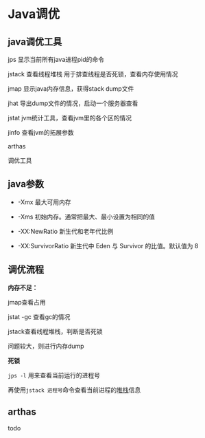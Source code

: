 # Java调优

## java调优工具

jps
显示当前所有java进程pid的命令

jstack
查看线程堆栈 用于排查线程是否死锁，查看内存使用情况

jmap
显示java内存信息，获得stack dump文件

jhat
导出dump文件的情况，启动一个服务器查看

jstat
jvm统计工具，查看jvm里的各个区的情况

jinfo
查看jvm的拓展参数

arthas 

调优工具

## java参数

- -Xmx 最大可用内存

- -Xms 初始内存。通常把最大、最小设置为相同的值

- -XX:NewRatio 新生代和老年代比例
- -XX:SurvivorRatio 新生代中 Eden 与 Survivor 的比值。默认值为 8

## 调优流程

**内存不足：**

jmap查看占用

jstat -gc 查看gc的情况

jstack查看线程堆栈，判断是否死锁

问题较大，则进行内存dump

**死锁**

`jps -l` 用来查看当前运行的进程号

再使用`jstack 进程号`命令查看当前进程的[堆栈](https://so.csdn.net/so/search?q=堆栈&spm=1001.2101.3001.7020)信息

## arthas

todo